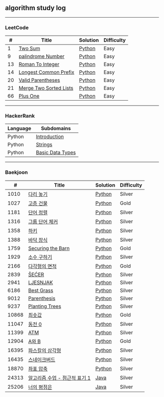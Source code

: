 ## algorithm study log

---

### LeetCode

| #   | Title                                                                           | Solution                                     | Difficulty |
| --- | ------------------------------------------------------------------------------- | -------------------------------------------- | ---------- |
| 1   | [Two Sum](https://leetcode.com/problems/two-sum/)                               | [Python](./leetcode/two_sum)                 | Easy       |
| 9   | [palindrome Number](https://leetcode.com/problems/palindrome-number/)           | [Python](./leetcode/palindrome_number/)      | Easy       |
| 13  | [Roman To Integer](https://leetcode.com/problems/roman-to-integer/)             | [Python](./leetcode/roman_to_integer)        | Easy       |
| 14  | [Longest Common Prefix](https://leetcode.com/problems/longest-common-prefix/)   | [Python](./leetcode/longest_common_prefix/)  | Easy       |
| 20  | [Valid Parentheses](https://leetcode.com/problems/valid-parentheses/)           | [Python](./leetcode/valid_parentheses/)      | Easy       |
| 21  | [Merge Two Sorted Lists](https://leetcode.com/problems/merge-two-sorted-lists/) | [Python](./leetcode/merge_two_sorted_lists/) | Easy       |
| 66  | [Plus One](https://leetcode.com/problems/plus-one/description/)                 | [Python](./leetcode/plus_one/)               | Easy       |

---

### HackerRank

| Language | Subdomains                                 |
| -------- | ------------------------------------------ |
| Python   | [Introduction](./harkerrank/introduction/) |
| Python   | [Strings](./harkerrank/strings/) |
| Python   | [Basic Data Types](./harkerrank/basic-data-types/) |

---

### Baekjoon

| #     | Title                                                                  | Solution                                               | Difficulty |
| ----- | ---------------------------------------------------------------------- | ------------------------------------------------------ | ---------- |
| 1010  | [다리 놓기](https://www.acmicpc.net/problem/1010)                      | [Python](./baekjoon/python/combinatorics/1010)         | Silver     |
| 1027  | [고층 건물](https://www.acmicpc.net/problem/1027)                      | [Python](./baekjoon/python/bruteforcing/1027)          | Gold       |
| 1181  | [단어 정렬](https://www.acmicpc.net/problem/1181)                      | [Python](./baekjoon/python/sorting/1181)               | Silver     |
| 1316  | [그룹 단어 체커](https://www.acmicpc.net/problem/1316)                 | [Python](./baekjoon/python/string/1316)                | Silver     |
| 1358  | [하키](https://www.acmicpc.net/problem/1358)                           | [Python](./baekjoon/python/geometry/1358)              | Silver     |
| 1388  | [바닥 장식](https://www.acmicpc.net/problem/1388)                      | [Python](./baekjoon/python/graph-theory/1388)          | Silver     |
| 1759  | [Securing the Barn](https://www.acmicpc.net/problem/1759)              | [Python](./baekjoon/python/bruteforcing/1759)          | Gold       |
| 1929  | [소수 구하기](https://www.acmicpc.net/problem/1929)                    | [Python](./baekjoon/python/mathematics/1929)           | Silver     |
| 2166  | [다각형의 면적](https://www.acmicpc.net/problem/2166)                  | [Python](./baekjoon/python/geometry/2166)              | Gold       |
| 2839  | [ŠEĆER](https://www.acmicpc.net/problem/2839)                          | [Python](./baekjoon/python/dynamic-programming/2839)   | Silver     |
| 2941  | [LJESNJAK](https://www.acmicpc.net/problem/2941)                       | [Python](./baekjoon/python/string/2941/)               | Silver     |
| 6186  | [Best Grass](https://www.acmicpc.net/problem/6186)                     | [Python](./baekjoon/python/graph-theory/6186)          | Silver     |
| 9012  | [Parenthesis](https://www.acmicpc.net/problem/9012)                    | [Python](./baekjoon/python/stack/9012)                 | Silver     |
| 9237  | [Planting Trees](https://www.acmicpc.net/problem/9237)                 | [Python](./baekjoon/python/greedy/9237)                | Silver     |
| 10868 | [최솟값](https://www.acmicpc.net/problem/10868)                        | [Python](./baekjoon/python/segment-tree/10868)         | Gold       |
| 11047 | [동전 0](https://www.acmicpc.net/problem/11047)                        | [Python](./baekjoon/python/greedy/11047/)              | Silver     |
| 11399 | [ATM](https://www.acmicpc.net/problem/11399)                           | [Python](./baekjoon/python/greedy/11399/)              | Silver     |
| 12904 | [A와 B](https://www.acmicpc.net/problem/12904)                         | [Python](./baekjoon/python/string/12904/)              | Gold       |
| 16395 | [파스칼의 삼각형](https://www.acmicpc.net/problem/16395)               | [Python](./baekjoon/python/dynamic-programming/16395/) | Silver     |
| 16435 | [스네이크버드](https://www.acmicpc.net/problem/16435)                  | [Python](./baekjoon/python/greedy/16435/)              | Silver     |
| 18870 | [좌표 압축](https://www.acmicpc.net/problem/18870)                     | [Python](./baekjoon/python/sorting/18870/)             | Silver     |
| 24313 | [알고리즘 수업 - 점근적 표기 1](https://www.acmicpc.net/problem/24313) | [Java](./baekjoon/java/src/mathematics/Main24313.java) | Silver     |
| 25206 | [너의 평점은](https://www.acmicpc.net/problem/25206)                   | [Java](./baekjoon/java/src/string/Main25206.java)      | Silver     |

